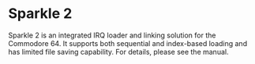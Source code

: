 # Sparkle 2
Sparkle 2 is an integrated IRQ loader and linking solution for the Commodore 64. It supports both sequential and index-based loading and has limited file saving capability. For details, please see the manual.
